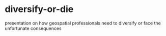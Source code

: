 # diversify-or-die
presentation on how geospatial professionals need to diversify or face the unfortunate consequences
